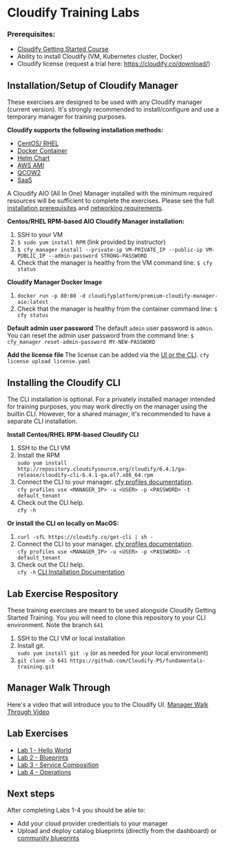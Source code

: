 # Cloudify Training Labs
### Prerequisites:
* [Cloudify Getting Started Course](https://partners.cloudify.co/)
* Ability to install Cloudify (VM, Kubernetes cluster, Docker)
* Cloudify license (request a trial here: https://cloudify.co/download/)

## Installation/Setup of Cloudify Manager

These exercises are designed to be used with any Cloudify manager (current version). It's strongly recommended to install/configure and use a temporary manager for training purposes.

<b>Cloudify supports the following installation methods:</b>
* [CentOS/ RHEL](https://docs.cloudify.co/latest/cloudify_manager/premium/aio/install_and_configure/centos_rhel/)
* [Docker Container](https://docs.cloudify.co/latest/cloudify_manager/premium/aio/install_and_configure/docker/)
* [Helm Chart](https://docs.cloudify.co/latest/cloudify_manager/premium/aio/install_and_configure/helm/)
* [AWS AMI](https://docs.cloudify.co/latest/cloudify_manager/premium/aio/install_and_configure/aws/)
* [QCOW2](https://docs.cloudify.co/latest/cloudify_manager/premium/aio/install_and_configure/image/)
* [SaaS](https://docs.cloudify.co/latest/cloudify_manager/saas/)

A Cloudify AIO (All In One) Manager installed with the minimum required resources will be sufficient to complete the exercises. Please see the full [installation prerequisites](https://docs.cloudify.co/latest/cloudify_manager/premium/aio/capacity_and_planning/) and [networking requirements](https://docs.cloudify.co/latest/cloudify_manager/architecture/high_level_architecture/networking/).

<b>Centos/RHEL RPM-based AIO Cloudify Manager installation:</b>
1. SSH to your VM
2. `$ sudo yum install RPM` (link provided by instructor)
3. `$ cfy_manager install --private-ip VM-PRIVATE_IP --public-ip VM-PUBLIC_IP --admin-password STRONG-PASSWORD`
4. Check that the manager is healthy from the VM command line: `$ cfy status`

<b>Cloudify Manager Docker Image</b>
1. `docker run -p 80:80 -d cloudifyplatform/premium-cloudify-manager-aio:latest`
2. Check that the manager is healthy from the container command line: `$ cfy status`

<b>Default admin user password</b>
The default `admin` user password is `admin`. You can reset the admin user password from the command line:
`$ cfy_manager reset-admin-password MY-NEW-PASSWORD`

<b>Add the license file </b>
The license can be added via the [UI or the CLI](https://docs.cloudify.co/latest/cloudify_manager/premium/compact/install_and_configure/activate/).
`cfy license upload license.yaml`


## Installing the Cloudify CLI

The CLI installation is optional. For a privately installed manager intended for training purposes, you may work directly on the manager using the builtin CLI. However, for a shared manager, it's recommended to have a separate CLI installation.

<b>Install Centos/RHEL RPM-based Cloudify CLI</b>
1. SSH to the CLI VM
2. Install the RPM   
`sudo yum install http://repository.cloudifysource.org/cloudify/6.4.1/ga-release/cloudify-cli-6.4.1-ga.el7.x86_64.rpm`
3. Connect the CLI to your manager. [cfy profiles documentation](https://docs.cloudify.co/latest/cli/maint_cli/profiles/).  
`cfy profiles use <MANAGER_IP> -u <USER> -p <PASSWORD> -t default_tenant`
4. Check out the CLI help.  
`cfy -h`

<b>Or install the CLI on locally on MacOS:</b>
1. `curl -sfL https://cloudify.co/get-cli | sh -`
2. Connect the CLI to your manager. [cfy profiles documentation](https://docs.cloudify.co/latest/cli/maint_cli/profiles/).  
`cfy profiles use <MANAGER_IP> -u <USER> -p <PASSWORD> -t default_tenant`
3. Check out the CLI help.  
`cfy -h`
[CLI Installation Documentation](https://docs.cloudify.co/latest/cloudify_manager/cloudify_cli/)

## Lab Exercise Respository
These training exercises are meant to be used alongside Cloudify Getting Started Training. You you will need to clone this repository to your CLI environment. Note the branch `641`
1. SSH to the CLI VM or local installation
2. Install git.  
`sudo yum install git -y` (or as needed for your local environment)
3. `git clone -b 641 https://github.com/Cloudify-PS/fundamentals-training.git`

## Manager Walk Through

Here's a video that will introduce you to the Cloudify UI. [Manager Walk Through Video](https://www.youtube.com/watch?v=R6SmO4qfILE&t=2s)

## Lab Exercises
* [Lab 1 - Hello World](lab1/README.md)
* [Lab 2 - Blueprints](lab2/README.md)
* [Lab 3 - Service Composition](lab3/README.md)
* [Lab 4 - Operations](lab4/README.md)

## Next steps

After completing Labs 1-4 you should be able to:

* Add your cloud provider credentials to your manager
* Upload and deploy catalog blueprints (directly from the dashboard) or [community blueprints](https://github.com/cloudify-community/blueprint-examples)  

